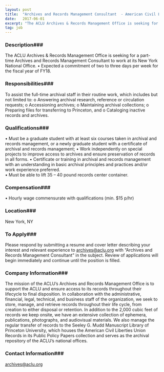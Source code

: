 ```yaml
---
layout: post
title:  "Archives and Records Management Consultant  - American Civil Liberties Union"
date:   2017-06-01
excerpt: "The ACLU Archives & Records Management Office is seeking for a part-time Archives and Records Management Consultant to work at its New York National Office. •	  Expected a commitment of two to three days per week for the fiscal year of FY18."
tag: job
---
```


### Description###

The ACLU Archives & Records Management Office is seeking for a part-time Archives and Records Management Consultant to work at its New York National Office. •	  Expected a commitment of two to three days per week for the fiscal year of FY18.


### Responsibilities###

To assist the full-time archival staff  in their routine work, which includes but not limited to: 
o	Answering archival research, reference or circulation requests; 
o	Accessioning archives; 
o	Maintaining archival collections; 
o	Preparing files for transferring to Princeton, and 
o	Cataloging inactive records and archives. 



### Qualifications###

•	Must be a graduate student with at least six courses taken in archival and records management, or a newly graduate student with a certificate of archival and records management;
•	Work independently on special projects to improve access to archives and ensure preservation of records in all forms.
•	Certificate or training in archival and records management with an understanding in basic archival principles and practices and/or work experience preferred.   
•	Must be able to lift 35 – 40 pound records center container. 



### Compensation###

•	Hourly wage commensurate with qualifications (min. $15 p/hr) 


### Location###

New York, NY




### To Apply###

Please respond by submitting a resume and cover letter describing your interest and relevant experience to archives@aclu.org with “Archives and Records Management Consultant” in the subject.  Review of applications will begin immediately and continue until the position is filled.


### Company Information###

The mission of the ACLU’s Archives and Records Management Office is to support the ACLU and ensure access to its records throughout their lifecycle to final disposition.  In collaboration with the administrative, financial, legal, technical, and business staff of the organization, we seek to store, manage, and retrieve records throughout their life cycle, from creation to either disposal or retention.  In addition to the 2,000 cubic feet of records we keep onsite, we have an extensive collection of ephemera, publications, photographs, and audiovisual materials.  We also manage the regular transfer of records to the Seeley G. Mudd Manuscript Library of Princeton University, which houses the American Civil Liberties Union Records in its Public Policy Papers collection and serves as the archival repository of the ACLU’s national offices.


### Contact Information###

archives@aclu.org


